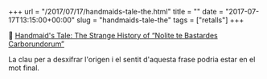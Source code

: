 +++
url = "/2017/07/17/handmaids-tale-the.html"
title = ""
date = "2017-07-17T13:15:00+00:00"
slug = "handmaids-tale-the"
tags = ["retalls"]
+++

📎 [Handmaid's Tale: The Strange History of “Nolite te Bastardes Carborundorum”](http://www.vanityfair.com/hollywood/2017/05/handmaids-tale-nolite-te-bastardes-carborundorum-origin-margaret-atwood)

La clau per a desxifrar l'origen i el sentit d'aquesta frase podria estar en el mot final.

